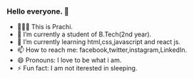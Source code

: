 ### Hello everyone. 👋

- 👩🏻‍💻 This is Prachi.
- 🔭 I’m currently a student of B.Tech(2nd year).
- 🌱 I’m currently learning html,css,javascript and react js.
- 📫 How to reach me: facebook,twitter,instagram,LinkedIn.
- 😄 Pronouns: I love to be what i am.
- ⚡ Fun fact: I am not iterested in sleeping.

